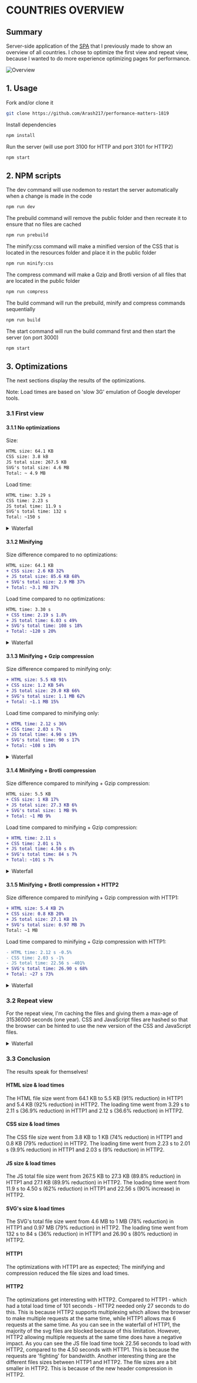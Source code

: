 # COUNTRIES OVERVIEW

## Summary
Server-side application of the [SPA](https://github.com/Arash217/web-app-from-scratch-18-19) that I previously made to show an overview of all countries. I chose to optimize the first view and repeat view, because I wanted to do more experience optimizing pages for performance.

![Overview](../master/docs/app.png)

## 1. Usage

Fork and/or clone it
```bash
git clone https://github.com/Arash217/performance-matters-1819
```

Install dependencies
```bash
npm install
```

Run the server (will use port 3100 for HTTP and port 3101 for HTTP2)
```bash
npm start
```

## 2. NPM scripts

The dev command will use nodemon to restart the server automatically when a change is made in the code
```bash
npm run dev
```

The prebuild command will remove the public folder and then recreate it to ensure that no files are cached
```bash
npm run prebuild
```

The minify:css command will make a minified version of the CSS that is located in the resources folder and place it in the public folder
```bash
npm run minify:css
```

The compress command will make a Gzip and Brotli version of all files that are located in the public folder
```bash
npm run compress
```

The build command will run the prebuild, minify and compress commands sequentially
```bash
npm run build
```

The start command will run the build command first and then start the server (on port 3000)
```bash
npm start
```

## 3. Optimizations

The next sections display the results of the optimizations.

Note: Load times are based on 'slow 3G' emulation of Google developer tools.

### 3.1 First view

#### 3.1.1 No optimizations
Size:
```diff
HTML size: 64.1 KB
CSS size: 3.8 kB
JS total size: 267.5 KB
SVG's total size: 4.6 MB
Total: ~ 4.9 MB
```
Load time:
```diff
HTML time: 3.29 s
CSS time: 2.23 s
JS total time: 11.9 s
SVG's total time: 132 s
Total: ~150 s
```

<details>
  <summary>Waterfall</summary>
  
![No optimizations](../master/docs/optimizations-images/no-optimizations.png)
</details>

#### 3.1.2 Minifying
Size difference compared to no optimizations:
```diff
HTML size: 64.1 KB
+ CSS size: 2.6 KB 32%
+ JS total size: 85.6 KB 68%
+ SVG's total size: 2.9 MB 37%
+ Total: ~3.1 MB 37%
```
Load time compared to no optimizations:
```diff
HTML time: 3.30 s
+ CSS time: 2.19 s 1.8%
+ JS total time: 6.03 s 49%
+ SVG's total time: 108 s 18%
+ Total: ~120 s 20%
```

<details>
  <summary>Waterfall</summary>
  
![Minified](../master/docs/optimizations-images/minify.png)
</details>

#### 3.1.3 Minifying + Gzip compression
Size difference compared to minifying only:
```diff
+ HTML size: 5.5 KB 91%
+ CSS size: 1.2 KB 54%
+ JS total size: 29.0 KB 66%
+ SVG's total size: 1.1 MB 62%
+ Total: ~1.1 MB 15%
```
Load time compared to minifying only:
```diff
+ HTML time: 2.12 s 36%
+ CSS time: 2.03 s 7%
+ JS total time: 4.90 s 19%
+ SVG's total time: 90 s 17%
+ Total: ~108 s 10%
```

<details>
  <summary>Waterfall</summary>
  
![Gzip-compressed](../master/docs/optimizations-images/gzip.png)
</details>

#### 3.1.4 Minifying + Brotli compression
Size difference compared to minifying + Gzip compression:
```diff
HTML size: 5.5 KB
+ CSS size: 1 KB 17%
+ JS total size: 27.3 KB 6%
+ SVG's total size: 1 MB 9%
+ Total: ~1 MB 9%
```
Load time compared to minifying + Gzip compression:
```diff
+ HTML time: 2.11 s 
+ CSS time: 2.01 s 1%
+ JS total time: 4.50 s 8%
+ SVG's total time: 84 s 7%
+ Total: ~101 s 7%
```

<details>
  <summary>Waterfall</summary>
  
![Brotli-compressed](../master/docs/optimizations-images/brotli.png)
</details>


#### 3.1.5 Minifying + Brotli compression + HTTP2
Size difference compared to minifying + Gzip compression with HTTP1:
```diff
+ HTML size: 5.4 KB 2%
+ CSS size: 0.8 KB 20%
+ JS total size: 27.1 KB 1%
+ SVG's total size: 0.97 MB 3%
Total: ~1 MB
```
Load time compared to minifying + Gzip compression with HTTP1:
```diff
- HTML time: 2.12 s -0.5%
- CSS time: 2.03 s -1%
- JS total time: 22.56 s -401%
+ SVG's total time: 26.90 s 68%
+ Total: ~27 s 73%
```

<details>
  <summary>Waterfall</summary>
  
![HTTP2](../master/docs/optimizations-images/http2.png)
</details>

### 3.2 Repeat view
For the repeat view, I'm caching the files and giving them a max-age of 31536000 seconds (one year). 
CSS and JavaScript files are hashed so that the browser can be hinted to use the new version of the CSS and JavaScript files.
<details>
  <summary>Waterfall</summary>
  
![Repeat-view](../master/docs/optimizations-images/repeat-view.png)
</details>

### 3.3 Conclusion
The results speak for themselves!

#### HTML size & load times
The HTML file size went from 64.1 KB to 5.5 KB (91% reduction) in HTTP1 and 5.4 KB (92% reduction) in HTTP2. 
The loading time went from 3.29 s to 2.11 s (36.9% reduction) in HTTP1 and 2.12 s (36.6% reduction) in HTTP2.

#### CSS size & load times
The CSS file size went from 3.8 KB to 1 KB (74% reduction) in HTTP1 and 0.8 KB (79% reduction) in HTTP2. 
The loading time went from 2.23 s to 2.01 s (9.9% reduction) in HTTP1 and 2.03 s (9% reduction) in HTTP2.

#### JS size & load times
The JS total file size went from 267.5 KB to 27.3 KB (89.8% reduction) in HTTP1 and 27.1 KB (89.9% reduction) in HTTP2. 
The loading time went from 11.9 s to 4.50 s (62% reduction) in HTTP1 and 22.56 s (90% increase) in HTTP2.

#### SVG's size & load times
The SVG's total file size went from 4.6 MB to 1 MB (78% reduction) in HTTP1 and 0.97 MB (79% reduction) in HTTP2. 
The loading time went from 132 s to 84 s (36% reduction) in HTTP1 and 26.90 s (80% reduction) in HTTP2.

#### HTTP1
The optimizations with HTTP1 are as expected; The minifying and compression reduced the file sizes and load times.

#### HTTP2
The optimizations get interesting with HTTP2. 
Compared to HTTP1 - which had a total load time of 101 seconds - HTTP2 needed only 27 seconds to do this. 
This is because HTTP2 supports multiplexing which allows the browser to make multiple requests at the same time, while HTTP1 allows max 6 requests at the same time. As you can see in the waterfall of HTTP1, the majority of the svg files are blocked because of this limitation. However, HTTP2 allowing multiple requests at the same time does have a negative impact. As you can see the JS file load time took 22.56 seconds to load with HTTP2, compared to the 4.50 seconds with HTTP1. This is because the requests are 'fighting' for bandwidth. Another interesting thing are the different files sizes between HTTP1 and HTTP2. The file sizes are a bit smaller in HTTP2. This is because of the new header compression in HTTP2.

